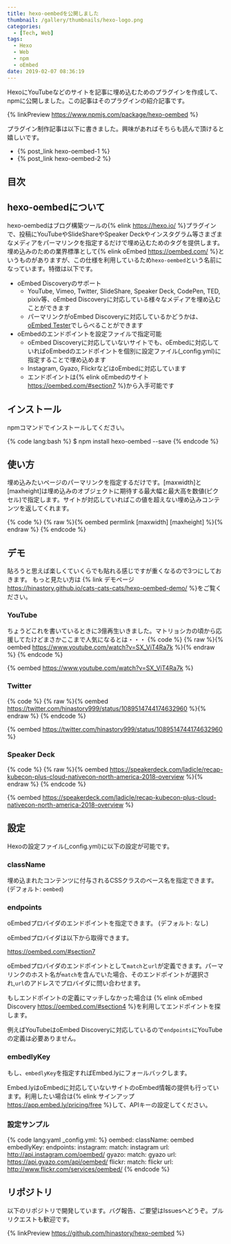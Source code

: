 ```yaml
---
title: hexo-oembedを公開しました
thumbnail: /gallery/thumbnails/hexo-logo.png
categories:
  - [Tech, Web]
tags:
  - Hexo
  - Web
  - npm
  - oEmbed
date: 2019-02-07 08:36:19
---
```

HexoにYouTubeなどのサイトを記事に埋め込むためのプラグインを作成して、npmに公開しました。この記事はそのプラグインの紹介記事です。

{% linkPreview https://www.npmjs.com/package/hexo-oembed %}

プラグイン制作記事は以下に書きました。興味があればそちらも読んで頂けると嬉しいです。

- {% post_link hexo-oembed-1 %}
- {% post_link hexo-oembed-2 %}

<!-- more -->

## 目次
<!-- toc -->

## hexo-oembedについて

hexo-oembedはブログ構築ツールの{% elink https://hexo.io/ %}プラグインで、投稿にYouTubeやSlideShareやSpeaker Deckやインスタグラム等さまざまなメディアをパーマリンクを指定するだけで埋め込むためのタグを提供します。埋め込みのための業界標準として{% elink oEmbed https://oembed.com/ %}というものがありますが、この仕様を利用しているため`hexo-oembed`という名前になっています。特徴は以下です。

- oEmbed Discoveryのサポート
  - YouTube, Vimeo, Twitter, SlideShare, Speaker Deck, CodePen, TED, pixiv等、oEmbed Discoveryに対応している様々なメディアを埋め込むことができます
  - パーマリンクがoEmbed Discoveryに対応しているかどうかは、[oEmbed Tester](http://oembed.frdnspnzr.de/)でしらべることができます
- oEmbedのエンドポイントを設定ファイルで指定可能
  - oEmbed Discoveryに対応していないサイトでも、oEmbedに対応していればoEmbedのエンドポイントを個別に設定ファイル(_config.yml)に指定することで埋め込めます
  - Instagram, Gyazo, FlickrなどはoEmbedに対応しています
  - エンドポイントは{% elink oEmbedのサイト https://oembed.com/#section7  %}から入手可能です

## インストール

npmコマンドでインストールしてください。

{% code lang:bash %}
$ npm install hexo-oembed --save
{% endcode %}

## 使い方

埋め込みたいページのパーマリンクを指定するだけです。[maxwidth]と[maxheight]は埋め込みのオブジェクトに期待する最大幅と最大高を数値(ピクセル)で指定します。サイトが対応していればこの値を超えない埋め込みコンテンツを返してくれます。

{% code %}
{% raw %}{% oembed permlink [maxwidth] [maxheight] %}{% endraw %}
{% endcode %}

## デモ
貼ろうと思えば楽しくていくらでも貼れる感じですが重くなるので3つにしておきます。
もっと見たい方は {% link デモページ https://hinastory.github.io/cats-cats-cats/hexo-oembed-demo/ %}をご覧ください。

### YouTube
ちょうどこれを書いているときに3億再生いきました。マトリョシカの頃から応援してたけどまさかここまで人気になるとは・・・
{% code %}
{% raw %}{% oembed https://www.youtube.com/watch?v=SX_ViT4Ra7k %}{% endraw %}
{% endcode %}

{% oembed https://www.youtube.com/watch?v=SX_ViT4Ra7k %}

### Twitter
{% code %}
{% raw %}{% oembed https://twitter.com/hinastory999/status/1089514744174632960 %}{% endraw %}
{% endcode %}

{% oembed https://twitter.com/hinastory999/status/1089514744174632960 %}

### Speaker Deck

{% code %}
{% raw %}{% oembed https://speakerdeck.com/ladicle/recap-kubecon-plus-cloud-nativecon-north-america-2018-overview %}{% endraw %}
{% endcode %}

{% oembed https://speakerdeck.com/ladicle/recap-kubecon-plus-cloud-nativecon-north-america-2018-overview %}

## 設定

Hexoの設定ファイル(_config.yml)に以下の設定が可能です。

### className

埋め込まれたコンテンツに付与されるCSSクラスのベース名を指定できます。
(デフォルト: `oembed`)

### endpoints

oEmbedプロバイダのエンドポイントを指定できます。
(デフォルト: なし)

oEmbedプロバイダは以下から取得できます。

https://oembed.com/#section7

oEmbedプロバイダのエンドポイントとして`match`と`url`が定義できます。パーマリンクのホスト名が`match`を含んでいた場合、そのエンドポイントが選択され,`url`のアドレスでプロバイダに問い合わせます。

もしエンドポイントの定義にマッチしなかった場合は {% elink oEmbed Discovery https://oembed.com/#section4 %}を利用してエンドポイントを探します。

例えばYouTubeはoEmbed Discoveryに対応しているので`endpoints`にYouTubeの定義は必要ありません。

### embedlyKey

もし、`embedlyKey`を指定すればEmbed.lyにフォールバックします。

Embed.lyはoEmbedに対応していないサイトのoEmbed情報の提供も行っています。利用したい場合は{% elink サインアップ https://app.embed.ly/pricing/free  %}して、APIキーの設定してください。

### 設定サンプル

{% code lang:yaml _config.yml: %}
oembed:
  className: oembed
  embedlyKey:
  endpoints:
    instagram:
      match: instagram
      url: http://api.instagram.com/oembed/
    gyazo:
      match: gyazo
      url: https://api.gyazo.com/api/oembed/
    flickr:
      match: flickr
      url: http://www.flickr.com/services/oembed/
{% endcode %}

## リポジトリ

以下のリポジトリで開発しています。バグ報告、ご要望はIssuesへどうぞ。プルリクエストも歓迎です。

{% linkPreview https://github.com/hinastory/hexo-oembed %}
